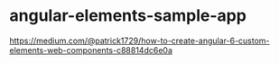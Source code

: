 # angular-elements-sample-app


https://medium.com/@patrick1729/how-to-create-angular-6-custom-elements-web-components-c88814dc6e0a
